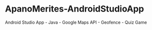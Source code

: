 # ApanoMerites-AndroidStudioApp
 Android Studio App - Java - Google Maps API - Geofence - Quiz Game
